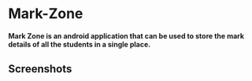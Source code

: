 # Mark-Zone

#### Mark Zone is an android application that can be used to store the mark details of all the students in a single place.



## Screenshots


